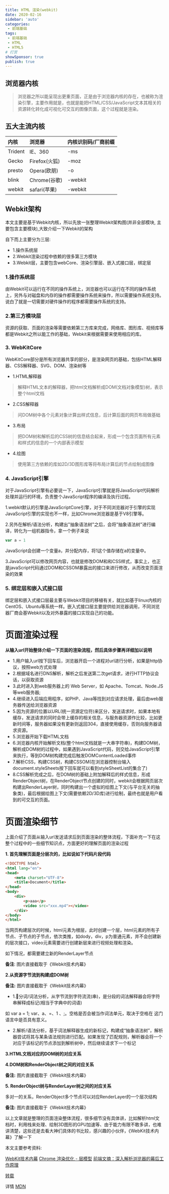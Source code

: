 ```yaml
---
title: HTML 渲染(webkit)
date: 2020-02-16
sidebar: 'auto'
categories:
 - 前端基础
tags:
 - 前端基础
 - HTML
 - HTML5
# 打赏
showSponsor: true
publish: true
---
```


## 浏览器内核

> 浏览器之所以能呈现出更重页面，正是由于浏览器内核的存在，也被称为渲染引擎，主要作用就是，也就是能把HTML/CSS/JavaScript文本其相关的资源转化转化成可视化可交互的图像页面，这个过程就是渲染。

## 五大主流内核

 | 内核    | 浏览器        | 内核识别码/厂商前缀 |
 | :------ | :------------ | :------------------ |
 | Trident | IE、360       | -ms                 |
 | Gecko   | Firefox(火狐) | -moz                |
 | presto  | Opera(欧朋)   | -o                  |
 | blink   | Chrome(谷歌)  | -webkit             |
 | webkit  | safari(苹果)  | -webkit             |

## Webkit架构

本文主要是基于Webkit内核，所以先放一张整理Webkit架构图(并非全部模块, 主要包含主要模块),大致介绍一下Webkit的架构

<!-- ![webkit架构](http://ovqwwz784.bkt.clouddn.com/Webkit%E6%9E%B6%E6%9E%84.png) -->

自下而上主要分为三层:

* 1.操作系统层
* 2.Webkit渲染过程中依赖的很多第三方模块
* 3.Webkit层，主要包含webCore、渲染引擎层、嵌入式接口层，绑定层

### 1.操作系统层

由Webkit可以运行在不同的操作系统上，浏览器也可以运行在不同的操作系统上，另外与对磁盘和内存的操作都需要操作系统来操作，所以需要操作系统支持。说白了就是一切需要对硬件操作的程序都需要操作系统的支持。

### 2.第三方模块层

资源的获取、页面的渲染等需要依赖第三方库来完成，网络库、图形库、视频库等都是Webkit之所以能工作的基础，Webkit来根据需要来使用相应的库。

### 3. WebKitCore

WebKitCore部分是所有浏览器共享的部分，是渲染网页的基础，包括HTML解释器、CSS解释器、SVG、DOM、渲染树等

* 1.HTML解释器

> 解释HTML文本的解释器，把html文档解析成DOM(文档对象模型)树，表示整个html文档

* 2.CSS解释器

> 问DOM树中各个元素对象计算出样式信息，后计算后面的网页布局做基础

* 3.布局

> 把DOM树和解析后的CSS树的信息结合起来，形成一个包含页面所有元素和样式的信息的一个内部表示模型

* 4.绘图

>使用第三方依赖的库如2D/3D图形库等将布局计算后的节点绘制成图像

### 4. JavaScript引擎

对于JavaScript引擎有必要说一下，JavaScript引擎就是将JavaScript代码解析处理并运行的环境，负责整个JavaScript程序的编译及执行过程。

1.webkit默认的引擎是JavaScriptCore引擎，对于不同浏览器对于引擎的实现JavaScript引擎的实现也不一样，比如Chrome浏览器是基于V8引擎等。

2.另外在解析/语法分析，构建出"抽象语法树"之后，会将"抽象语法树"进行编译，转化为一组机器指令，拿一个例子来说

```js
var a = 1
```

JavaScript会创建一个变量a，并分配内存，将1这个值存储在a的变量中。

3.JavaScript可以修改网页内容，也就是修改DOM和和CSS样式，事实上，也正是javaScript代码通过DOM和CSSOM暴露出的接口来进行修改，从而改变页面渲染的效果

### 5. 绑定层和嵌入式接口层

绑定层和嵌入式接口层最主要与Webkit项目的移植有关，就比如基于linux内核的CentOS、Ubuntu等系统一样。嵌入式接口层主要提供给浏览器调用，不同浏览器厂商会基Webkit以及对外暴露的接口实现自己的功能。

# 页面渲染过程

**从输入url开始整体介绍一下页面的渲染流程，然后具体步骤再详细加以说明**

* 1.用户输入url按下回车后，浏览器开启一个进程对url进行分析，如果是http协议，按照web方式处理
* 2.根据域名进行DNS解析，解析之后发送第二次get请求，进行HTTP协议会话，以获取资源
* 3.此时进入到web服务器上的 Web Server，如 Apache、Tomcat、Node.JS 等web服务器;
* 4.继续进入后端应用程序，如PHP、Java等找到对应请求处理，最后由web服务器传送给浏览器资源
* 5.因为资源的位置以URL(统一资源定位符)来区分，发送请求时，如果本地有缓存，发送请求的同时会带上缓存的相关信息，与服务器资源作比较，比如更新时间等，服务器如果没有更新则返回304，直接使用缓存，否则向服务器请求资源。
* 5.浏览器开始下载HTML文档
* 6.浏览器内核开始解析文档(整个html文档就是一大串字符串)，构建DOM树，解析成DOM树的过程中，如果遇到JavaScript代码，则交给JavaScript引擎来执行，等到DOM树构建完成后触发DOMContentLoaded事件
* 7.解析CSS，构建CSS树，构建CSSOM(在浏览器控制台输入document.styleSheets按下回车就可以看到styleSheetList的集合了)
* 8.CSS解析完成之后，在DOM树的基础上附加解释后的样式信息，形成RenderObject树，在RenderObject节点创建的同时，webkit会根据网页层次构建出RenderLayer树，同时构建出一个虚拟的绘图上下文(与平台无关的抽象类)，最后根据绘图上下文(需要依赖2D/3D库)进行绘制，最终也就是用户看到的可交互的页面。

# 页面渲染细节

上面介绍了页面从输入url发送请求后到页面渲染的整体流程，下面补充一下在这整个过程中的一些细节知识点，方面更好的理解页面的渲染过程

**1. 首先理解页面是分层次的，比如说如下代码片段代码**

```html
<!DOCTYPE html>
<html lang="en">
<head>
    <meta charset="UTF-8">
    <title>Document</title>
</head>
<body>
    <div>
        <p>aaa</p>
        <video src="xxx.mp4"></video>
    </div>
</body>
</html>
```

当网页构建层次的时候，html元素为根层，此时创建一个层，html元素的所有子节点、子节点的子节点，依次类推，如dody，div，p为普通元素，并不会创建新的层次接口，video元素需要进行创建新层来进行视频处理和渲染。

如下情况，都需要建立新的RenderLayer节点

<!-- ![建立新的RenderLayer节点](http://ovqwwz784.bkt.clouddn.com/%E9%9C%80%E8%A6%81%E5%BB%BA%E7%AB%8BReanderLayer%E8%8A%82%E7%82%B9%E7%9A%84%E6%83%85%E5%86%B5.png) -->

**备注**: 图片直接截取于《Webkit技术内幕》

**2.从资源字节流到构建成DOM树**

<!-- ![资源字节流到构建成DOM树](http://ovqwwz784.bkt.clouddn.com/%E8%B5%84%E6%BA%90%E5%AD%97%E8%8A%82%E6%B5%81%E5%88%B0DOM%E6%A0%91.png) -->

**备注:** 图片直接截取于《Webkit技术内幕》

* 1.分词/词法分析，从字节流到字符流流(串)，是分段的词法解释器会将字符串解释成标记(相当于字典中的词语)

如 var a = 1; var、a、=、1 、;。空格是否会被当作词法单元，取决于空格在
这门语言中是否具有意义。

* 2.解析/语法分析，基于词法解释器生成的新标记，构建成“抽象语法树”，解析器尝试将其与某条语法规则进行匹配。如果发现了匹配规则，解析器会将一个对应于该标记的节点添加到解析树中，然后继续请求下一个标记

**3.HTML文档对应的DOM树的对应关系**

<!-- ![HTML文档对应的DOM树的对应关系](http://ovqwwz784.bkt.clouddn.com/HTML%E7%BD%91%E9%A1%B5%E5%88%B0DOM%E6%A0%91.png) -->

**4.DOM树和RenderObject树之间的对应关系**

<!-- ![DOM树和RenderObject树](http://ovqwwz784.bkt.clouddn.com/DOM%E6%A0%91%E8%8A%82%E7%82%B9%E5%92%8CRenderObject%E6%A0%91%E8%8A%82%E7%82%B9%E7%9A%84%E5%AF%B9%E5%BA%94%E5%85%B3%E7%B3%BB.png) -->

**备注:** 图片直接截取于《Webkit技术内幕》

**5. RenderObject树与RenderLayer树之间的对应关系**

多对一的关系，RenderObject多个节点可以对应RenderLayer的一个层次结构

<!-- ![RenderObject树和RenderLayer](http://ovqwwz784.bkt.clouddn.com/RenderObject%E6%A0%91%E8%8A%82%E7%82%B9%E5%92%8CRenderLayer%E6%A0%91%E8%8A%82%E7%82%B9%E7%9A%84%E5%AF%B9%E5%BA%94%E5%85%B3%E7%B3%BB.png) -->

**备注:** 图片直接截取于《Webkit技术内幕》

以上文章就是整理的页面渲染整体流程，很多细节没有具体讲，比如解析html文档时，利用栈来处理、绘制3D图形的GPU加速等、由于能力有限不敢多讲，也难讲清楚，这些还是去看大神们具体的书比较，感兴趣的小伙伴，《WebKit技术内幕》了解一下

本文主要参考资料:

[WebKit技术内幕](https://book.douban.com/subject/25910556/)
[Chrome 渲染优化 - 层模型](http://blog.jobbole.com/42967/)
[前端文摘：深入解析浏览器的幕后工作原理](http://www.cnblogs.com/lhb25/p/how-browsers-work.html)

[转载](<https://github.com/sunzhaoye/blog/edit/master/html/%E3%80%8AWebkit%E6%8A%80%E6%9C%AF%E5%86%85%E5%B9%95%E3%80%8B%E4%B9%8B%E9%A1%B5%E9%9D%A2%E6%B8%B2%E6%9F%93%E8%BF%87%E7%A8%8B.md>)

详情
[MDN](https://developer.mozilla.org/zh-CN/docs/Web/Performance/How_browsers_work)
